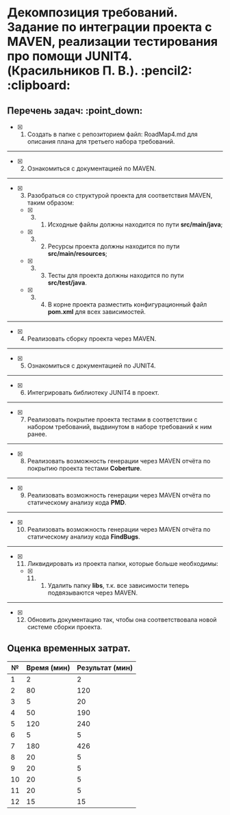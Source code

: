 <h1>Декомпозиция требований. Задание по интеграции проекта с MAVEN, реализации тестирования про помощи JUNIT4. (Красильников П. В.). :pencil2: :clipboard:</h1>
<h2>Перечень задач: :point_down:</h2>

  - [x] 1. Создать в папке с репозиторием файл: RoadMap4.md для описания плана для третьего набора требований.

<hr>

  - [x] 2. Ознакомиться с документацией по MAVEN.

<hr>

  - [x] 3. Разобраться со структурой проекта для соответствия MAVEN, таким образом:

    - [x] 3. 1. Исходные файлы должны находится по пути **src/main/java**;

    - [x] 3. 2. Ресурсы проекта должны находится по пути **src/main/resources**;

	- [x] 3. 3. Тесты для проекта должны находится по пути **src/test/java**.

	- [x] 3. 4. В корне проекта разместить конфигурационный файл **pom.xml** для всех зависимостей.

<hr>

  - [x] 4. Реализовать сборку проекта через MAVEN.

<hr>

  - [x] 5. Ознакомиться с документацией по JUNIT4.

<hr>

  - [x] 6. Интегрировать библиотеку JUNIT4 в проект.

<hr>

  - [x] 7. Реализовать покрытие проекта тестами в соответствии с набором требований, выдвинутом в наборе требований к ним ранее.

<hr>

  - [x] 8. Реализовать возможность генерации через MAVEN отчёта по покрытию проекта тестами **Coberture**.

<hr>

  - [x] 9. Реализовать возможность генерации через MAVEN отчёта по статическому анализу кода **PMD**.

<hr>

  - [x] 10. Реализовать возможность генерации через MAVEN отчёта по статическому анализу кода **FindBugs**.

<hr>

  - [x] 11. Ликвидировать из проекта папки, которые больше необходимы:

      - [x] 11. 1. Удалить папку **libs**, т.к. все зависимости теперь подвязываются через MAVEN.

<hr>

  - [x] 12. Обновить документацию так, чтобы она соответствовала новой системе сборки проекта.

<h2>Оценка временных затрат.</h3>

№ | Время (мин) | Результат (мин) 
------------ | ------------- |------------  
1 | 2 | 2
2 | 80 | 120
3 | 5 | 20
4 | 50 | 190
5 | 120 | 240
6 | 5 | 5
7 | 180 | 426
8 | 20 | 5 
9 | 20 | 5
10 | 20 | 5
11 | 20 | 5
12 | 15 | 15


